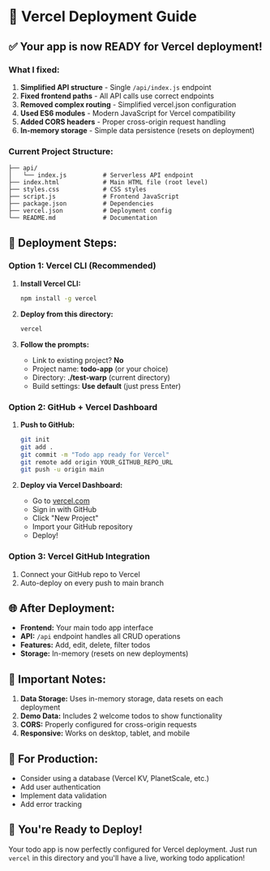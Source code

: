 # 🚀 Vercel Deployment Guide

## ✅ Your app is now READY for Vercel deployment!

### **What I fixed:**
1. **Simplified API structure** - Single `/api/index.js` endpoint
2. **Fixed frontend paths** - All API calls use correct endpoints  
3. **Removed complex routing** - Simplified vercel.json configuration
4. **Used ES6 modules** - Modern JavaScript for Vercel compatibility
5. **Added CORS headers** - Proper cross-origin request handling
6. **In-memory storage** - Simple data persistence (resets on deployment)

### **Current Project Structure:**
```
├── api/
│   └── index.js          # Serverless API endpoint
├── index.html            # Main HTML file (root level)
├── styles.css            # CSS styles
├── script.js             # Frontend JavaScript  
├── package.json          # Dependencies
├── vercel.json           # Deployment config
└── README.md             # Documentation
```

## 🔧 **Deployment Steps:**

### **Option 1: Vercel CLI (Recommended)**
1. **Install Vercel CLI:**
   ```bash
   npm install -g vercel
   ```

2. **Deploy from this directory:**
   ```bash
   vercel
   ```

3. **Follow the prompts:**
   - Link to existing project? **No**
   - Project name: **todo-app** (or your choice)
   - Directory: **./test-warp** (current directory)
   - Build settings: **Use default** (just press Enter)

### **Option 2: GitHub + Vercel Dashboard**
1. **Push to GitHub:**
   ```bash
   git init
   git add .
   git commit -m "Todo app ready for Vercel"
   git remote add origin YOUR_GITHUB_REPO_URL
   git push -u origin main
   ```

2. **Deploy via Vercel Dashboard:**
   - Go to [vercel.com](https://vercel.com)
   - Sign in with GitHub
   - Click "New Project"
   - Import your GitHub repository
   - Deploy!

### **Option 3: Vercel GitHub Integration**
1. Connect your GitHub repo to Vercel
2. Auto-deploy on every push to main branch

## 🌐 **After Deployment:**

- **Frontend:** Your main todo app interface
- **API:** `/api` endpoint handles all CRUD operations
- **Features:** Add, edit, delete, filter todos
- **Storage:** In-memory (resets on new deployments)

## 📝 **Important Notes:**

1. **Data Storage:** Uses in-memory storage, data resets on each deployment
2. **Demo Data:** Includes 2 welcome todos to show functionality
3. **CORS:** Properly configured for cross-origin requests
4. **Responsive:** Works on desktop, tablet, and mobile

## 🔄 **For Production:**
- Consider using a database (Vercel KV, PlanetScale, etc.)
- Add user authentication
- Implement data validation
- Add error tracking

## 🎉 **You're Ready to Deploy!**

Your todo app is now perfectly configured for Vercel deployment. Just run `vercel` in this directory and you'll have a live, working todo application!
